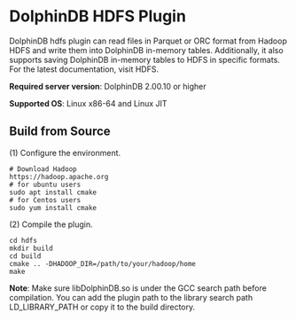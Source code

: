 # DolphinDB HDFS Plugin

DolphinDB hdfs plugin can read files in Parquet or ORC format from Hadoop HDFS and write them into DolphinDB in-memory tables. Additionally, it also supports saving DolphinDB in-memory tables to HDFS in specific formats.
For the latest documentation, visit HDFS.

**Required server version**: DolphinDB 2.00.10 or higher

**Supported OS**: Linux x86-64 and Linux JIT

## Build from Source

(1) Configure the environment.

```
# Download Hadoop
https://hadoop.apache.org
# for ubuntu users
sudo apt install cmake
# for Centos users
sudo yum install cmake
```

(2) Compile the plugin.

```
cd hdfs
mkdir build
cd build
cmake .. -DHADOOP_DIR=/path/to/your/hadoop/home
make
```

**Note**: Make sure libDolphinDB.so is under the GCC search path before compilation. You can add the plugin path to the library search path LD_LIBRARY_PATH or copy it to the build directory.